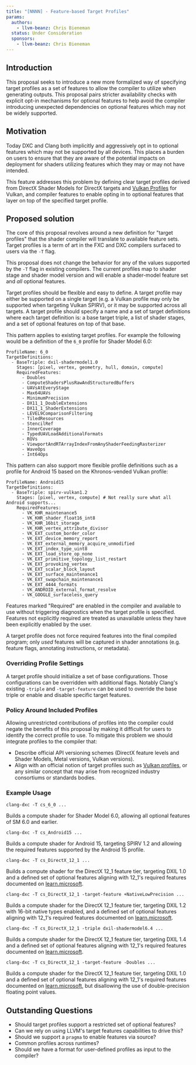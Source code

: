 ```yaml
---
title: "[NNNN] - Feature-based Target Profiles"
params:
  authors:
    - llvm-beanz: Chris Bieneman
  status: Under Consideration
  sponsors:
    - llvm-beanz: Chris Bieneman
---
```


## Introduction

This proposal seeks to introduce a new more formalized way of specifying target
profiles as a set of features to allow the compiler to utilize when generating
outputs. This proposal pairs stricter availability checks with explicit opt-in
mechanisms for optional features to help avoid the compiler introducing
unexpected dependencies on optional features which may not be widely supported.

## Motivation

Today DXC and Clang both implicitly and aggressively opt in to optional features
which may not be supported by all devices. This places a burden on users to
ensure that they are aware of the potential impacts on deployment for shaders
utilizing features which they may or may not have intended.

This feature addresses this problem by defining clear target profiles derived
from DirectX Shader Models for DirectX targets and [Vulkan
Profiles](https://github.com/KhronosGroup/Vulkan-Profiles) for Vulkan, and
compiler features to enable opting in to optional features that layer on top of
the specified target profile.

## Proposed solution

The core of this proposal revolves around a new definition for "target profiles"
that the shader compiler will translate to available feature sets. Target
profiles is a term of art in the FXC and DXC compilers surfaced to users via the
`-T` flag.

This proposal does not change the behavior for any of the values supported by
the `-T` flag in existing compilers. The current profiles map to shader stage
and shader model version and will enable a shader-model feature set and _all_
optional features.

Target profiles should be flexible and easy to define. A target profile may
either be supported on a single target (e.g. a Vulkan profile may only be
supported when targeting Vulkan SPIRV), or it may be supported across all
targets. A target profile should specify a name and a set of target definitions
where each target definition is: a base target triple, a list of shader stages,
and a set of optional features on top of that base.

This pattern applies to existing target profiles. For example the following
would be a definition of the `6_0` profile for Shader Model 6.0:

```
ProfileName: 6_0
TargetDefinitions:
  - BaseTriple: dxil-shadermodel1.0
    Stages: [pixel, vertex, geometry, hull, domain, compute]
    RequiredFeatures:
      - Doubles
      - ComputeShadersPlusRawAndStructuredBuffers
      - UAVsAtEveryStage
      - Max64UAVs
      - MinimumPrecision
      - DX11_1_DoubleExtensions
      - DX11_1_ShaderExtensions
      - LEVEL9ComparisonFiltering
      - TiledResources
      - StencilRef
      - InnerCoverage
      - TypedUAVLoadAdditionalFormats
      - ROVs
      - ViewportAndRTArrayIndexFromAnyShaderFeedingRasterizer
      - WaveOps
      - Int64Ops
```

This pattern can also support more flexible profile definitions such as a
profile for Android 15 based on the Khronos-vended Vulkan profile:

```
ProfileName: Android15
TargetDefinitions:
  - BaseTriple: spirv-vulkan1.2
    Stages: [pixel, vertex, compute] # Not really sure what all Android supports...
    RequiredFeatures:
      - VK_KHR_maintenance5
      - VK_KHR_shader_float16_int8
      - VK_KHR_16bit_storage
      - VK_KHR_vertex_attribute_divisor
      - VK_EXT_custom_border_color
      - VK_EXT_device_memory_report
      - VK_EXT_external_memory_acquire_unmodified
      - VK_EXT_index_type_uint8
      - VK_EXT_load_store_op_none
      - VK_EXT_primitive_topology_list_restart
      - VK_EXT_provoking_vertex
      - VK_EXT_scalar_block_layout
      - VK_EXT_surface_maintenance1
      - VK_EXT_swapchain_maintenance1
      - VK_EXT_4444_formats
      - VK_ANDROID_external_format_resolve
      - VK_GOOGLE_surfaceless_query
```

Features marked "Required" are enabled in the compiler and available to use
without triggering diagnostics when the target profile is specified. Features
not explicitly required are treated as unavailable unless they have been
explicitly enabled by the user.

A target profile does not force required features into the final compiled
program; only _used_ features will be captured in shader annotations (e.g.
feature flags, annotating instructions, or metadata).

### Overriding Profile Settings

A target profile should initialize a set of base configurations. Those
configurations can be overridden with additional flags. Notably Clang's existing
`-triple` and `-target-feature` can be used to override the base triple or
enable and disable specific target features.

### Policy Around Included Profiles

Allowing unrestricted contributions of profiles into the compiler could negate
the benefits of this proposal by making it difficult for users to identify the
correct profile to use. To mitigate this problem we should integrate profiles to
the compiler that:

* Describe official API versioning schemes (DirectX feature levels and Shader
  Models, Metal versions, Vulkan versions).
* Align with an official notion of target profiles such as [Vulkan
  profiles](https://github.com/KhronosGroup/Vulkan-Profiles/tree/main), or any
  similar concept that may arise from recognized industry consortiums or
  standards bodies.

### Example Usage

```
clang-dxc -T cs_6_0 ...
```

Builds a compute shader for Shader Model 6.0, allowing all optional features of
SM 6.0 and earlier.

```
clang-dxc -T cs_Android15 ...
```

Builds a compute shader for Android 15, targeting SPIRV 1.2 and allowing the
required features supported by the Android 15 profile.

```
clang-dxc -T cs_DirectX_12_1 ...
```

Builds a compute shader for the DirectX 12_1 feature tier, targeting DXIL 1.0
and a defined set of optional features aligning with 12_1's required features
documented on
[learn.microsoft](https://learn.microsoft.com/en-us/windows/win32/direct3d12/hardware-feature-levels).


```
clang-dxc -T cs_DirectX_12_1 -target-feature +NativeLowPrecision ...
```

Builds a compute shader for the DirectX 12_1 feature tier, targeting DXIL 1.2
with 16-bit native types enabled, and a defined set of optional features
aligning with 12_1's required features documented on
[learn.microsoft](https://learn.microsoft.com/en-us/windows/win32/direct3d12/hardware-feature-levels).

```
clang-dxc -T cs_DirectX_12_1 -triple dxil-shadermodel6.4 ...
```

Builds a compute shader for the DirectX 12_1 feature tier, targeting DXIL 1.4
and a defined set of optional features aligning with 12_1's required features
documented on
[learn.microsoft](https://learn.microsoft.com/en-us/windows/win32/direct3d12/hardware-feature-levels).

```
clang-dxc -T cs_DirectX_12_1 -target-feature -Doubles ...
```

Builds a compute shader for the DirectX 12_1 feature tier, targeting DXIL 1.0
and a defined set of optional features aligning with 12_1's required features
documented on
[learn.microsoft](https://learn.microsoft.com/en-us/windows/win32/direct3d12/hardware-feature-levels),
but disallowing the use of double-precision floating point values.

## Outstanding Questions

* Should target profiles support a restricted set of optional features?
* Can we rely on using LLVM's target features capabilities to drive this?
* Should we support a `pragma` to enable features via source?
* Common profiles across runtimes?
* Should we have a format for user-defined profiles as input to the compiler?
